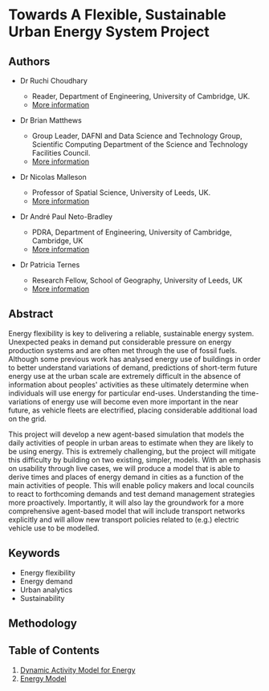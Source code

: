 # Towards A Flexible, Sustainable Urban Energy System Project

## Authors
* Dr Ruchi Choudhary
    * Reader, Department of Engineering, University of Cambridge, UK.
    * [More information](http://www.eng.cam.ac.uk/profiles/rc488)

* Dr Brian Matthews
    *  Group Leader, DAFNI and Data Science and Technology Group, Scientific Computing Department of the Science and Technology Facilities Council.
    * [More information](https://www.scd.stfc.ac.uk/Pages/Brian-Matthews.aspx)
 
* Dr Nicolas Malleson
    * Professor of Spatial Science, University of Leeds, UK.
    * [More information](http://www.nickmalleson.co.uk/)


* Dr André Paul Neto-Bradley
    * PDRA, Department of Engineering, University of Cambridge, Cambridge, UK
    * [More information](https://www.eeci.cam.ac.uk/directory/a-neto-bradley)

* Dr Patricia Ternes
    * Research Fellow, School of Geography, University of Leeds, UK
    * [More information](https://patricia-ternes.github.io/)

## Abstract
Energy flexibility is key to delivering a reliable, sustainable energy system. Unexpected peaks in demand put
considerable pressure on energy production systems and are often met through the use of fossil fuels.
Although some previous work has analysed energy use of buildings in order to better understand
variations of demand, predictions of short-term future energy use at the urban scale are extremely
difficult in the absence of information about peoples' activities as these ultimately determine when
individuals will use energy for particular end-uses. Understanding the time-variations of energy use will
become even more important in the near future, as vehicle fleets are electrified, placing considerable
additional load on the grid.

This project will develop a new agent-based simulation that models the daily activities of people in urban
areas to estimate when they are likely to be using energy. This is extremely challenging, but the project will
mitigate this difficulty by building on two existing, simpler, models. With an emphasis on usability
through live cases, we will produce a model that is able to derive times and places of energy demand in
cities as a function of the main activities of people. This will enable policy makers and local councils to react
to forthcoming demands and test demand management strategies more proactively. Importantly, it will
also lay the groundwork for a more comprehensive agent-based model that will include transport networks
explicitly and will allow new transport policies related to (e.g.) electric vehicle use to be modelled.

## Keywords
* Energy flexibility
* Energy demand
* Urban analytics
* Sustainability


## Methodology



## Table of Contents
1. [Dynamic Activity Model for Energy](01-ActivityModel/)
2. [Energy Model](02-EnergyModel/)